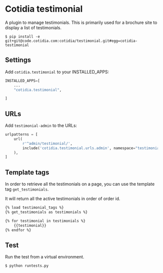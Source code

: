 # Cotidia testimonial

A plugin to manage testimonials. This is primarily used for a brochure
site to display a list of testimonials.

```console
$ pip install -e git+git@code.cotidia.com:cotidia/testimonial.git#egg=cotidia-testimonial
```

## Settings

Add `cotidia.testimonial` to your INSTALLED_APPS:

```python
INSTALLED_APPS=[
    ...
    "cotidia.testimonial",

]
```

## URLs

Add `testimonial-admin` to the URLs:

```python
urlpatterns = [
    url(
        r'^admin/testimonial/',
        include('cotidia.testimonial.urls.admin', namespace="testimonial-admin")
    ),
]
```

## Template tags

In order to retrieve all the testimonials on a page, you can use the
template tag `get_testimonials`.

It will return all the active testimonials in order of order id.

```html
{% load testimonial_tags %}
{% get_testimonials as testimonials %}

{% for testimonial in testimonials %}
    {{testimonial}}
{% endfor %}
```

## Test

Run the test from a virtual environment.

```console
$ python runtests.py
```
